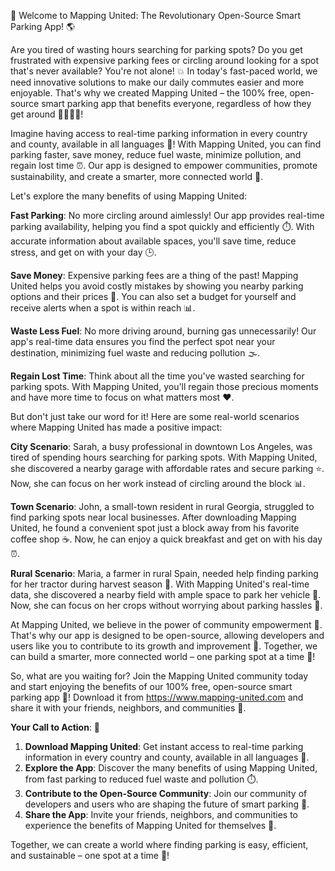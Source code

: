 🚀 Welcome to Mapping United: The Revolutionary Open-Source Smart Parking App! 🌎

Are you tired of wasting hours searching for parking spots? Do you get frustrated with expensive parking fees or circling around looking for a spot that's never available? You're not alone! 💥 In today's fast-paced world, we need innovative solutions to make our daily commutes easier and more enjoyable. That's why we created Mapping United – the 100% free, open-source smart parking app that benefits everyone, regardless of how they get around 🚌🚂🚴‍♂️!

Imagine having access to real-time parking information in every country and county, available in all languages 💬! With Mapping United, you can find parking faster, save money, reduce fuel waste, minimize pollution, and regain lost time ⏰. Our app is designed to empower communities, promote sustainability, and create a smarter, more connected world 🌟.

Let's explore the many benefits of using Mapping United:

**Fast Parking**: No more circling around aimlessly! Our app provides real-time parking availability, helping you find a spot quickly and efficiently ⏱️. With accurate information about available spaces, you'll save time, reduce stress, and get on with your day 🕒.

**Save Money**: Expensive parking fees are a thing of the past! Mapping United helps you avoid costly mistakes by showing you nearby parking options and their prices 💸. You can also set a budget for yourself and receive alerts when a spot is within reach 📊.

**Waste Less Fuel**: No more driving around, burning gas unnecessarily! Our app's real-time data ensures you find the perfect spot near your destination, minimizing fuel waste and reducing pollution 🌫️.

**Regain Lost Time**: Think about all the time you've wasted searching for parking spots. With Mapping United, you'll regain those precious moments and have more time to focus on what matters most ❤️.

But don't just take our word for it! Here are some real-world scenarios where Mapping United has made a positive impact:

**City Scenario**: Sarah, a busy professional in downtown Los Angeles, was tired of spending hours searching for parking spots. With Mapping United, she discovered a nearby garage with affordable rates and secure parking ⭐️. Now, she can focus on her work instead of circling around the block 📊.

**Town Scenario**: John, a small-town resident in rural Georgia, struggled to find parking spots near local businesses. After downloading Mapping United, he found a convenient spot just a block away from his favorite coffee shop ☕️. Now, he can enjoy a quick breakfast and get on with his day ⏰.

**Rural Scenario**: Maria, a farmer in rural Spain, needed help finding parking for her tractor during harvest season 🌾. With Mapping United's real-time data, she discovered a nearby field with ample space to park her vehicle 🌼. Now, she can focus on her crops without worrying about parking hassles 🌻.

At Mapping United, we believe in the power of community empowerment 💪. That's why our app is designed to be open-source, allowing developers and users like you to contribute to its growth and improvement 🚀. Together, we can build a smarter, more connected world – one parking spot at a time 🔧!

So, what are you waiting for? Join the Mapping United community today and start enjoying the benefits of our 100% free, open-source smart parking app 🎉! Download it from https://www.mapping-united.com and share it with your friends, neighbors, and communities 💬.

**Your Call to Action**: 📲

1. **Download Mapping United**: Get instant access to real-time parking information in every country and county, available in all languages 💬.
2. **Explore the App**: Discover the many benefits of using Mapping United, from fast parking to reduced fuel waste and pollution ⏱️.
3. **Contribute to the Open-Source Community**: Join our community of developers and users who are shaping the future of smart parking 🚀.
4. **Share the App**: Invite your friends, neighbors, and communities to experience the benefits of Mapping United for themselves 💬.

Together, we can create a world where finding parking is easy, efficient, and sustainable – one spot at a time 🌟!